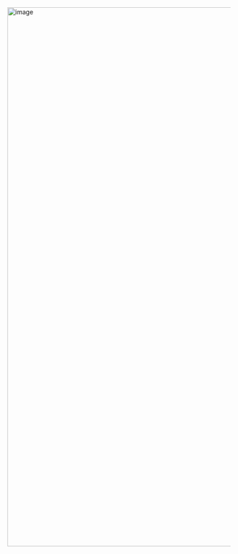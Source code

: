 <img width="2617" height="1216" alt="image" src="https://github.com/user-attachments/assets/5505c90d-3779-4382-8ba9-7a3f621ce884" />
